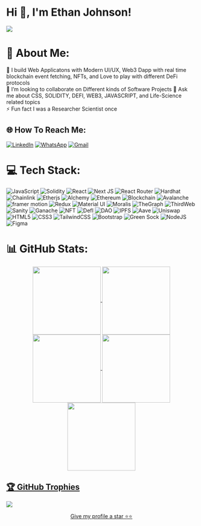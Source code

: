 Hi 👋, I'm Ethan Johnson!
==================================
 <a href="https://www.github.com/EthanJohnson1231925" target="_blank" rel="noreferrer"><img
src="https://img.shields.io/github/followers/EthanJohnson1231925?logo=github&style=for-the-badge&color=0891b2&labelColor=1c1917" /></a>

# 💫 About Me:
🔭 I build Web Applicatons with Modern UI/UX, Web3 Dapp with real time blockchain event fetching, NFTs, and Love to play with different DeFi protocols <br> 👯 I’m looking to collaborate on Different kinds of Software Projects 💬 Ask me about CSS, SOLIDITY, DEFI, WEB3, JAVASCRIPT, and Life-Science related topics <br>⚡ Fun fact I was a Researcher Scientist once <br> 


## 🌐 How To Reach Me:
[![LinkedIn](https://img.shields.io/badge/LinkedIn-%230077B5.svg?logo=linkedin&logoColor=white)](https://linkedin.com/in/rohit-kumar-suman)  [![WhatsApp](https://img.shields.io/badge/WhatsApp-%2325D366.svg?logo=whatsapp&logoColor=white)](https://wa.me/+381621104766) [![Gmail](https://img.shields.io/badge/Gmail-%23D14836.svg?logo=gmail&logoColor=white)](mailto:EthanJohnson1231925@gmail.com)


# 💻 Tech Stack: 
![JavaScript](https://img.shields.io/badge/javascript-%23323330.svg?style=for-the-badge&logo=javascript&logoColor=%23F7DF1E) ![Solidity](https://img.shields.io/badge/Solidity-%23363636.svg?style=for-the-badge&logo=solidity&logoColor=white) ![React](https://img.shields.io/badge/react-%2320232a.svg?style=for-the-badge&logo=react&logoColor=%2361DAFB)  ![Next JS](https://img.shields.io/badge/Next-black?style=for-the-badge&logo=next.js&logoColor=white) ![React Router](https://img.shields.io/badge/React_Router-CA4245?style=for-the-badge&logo=react-router&logoColor=white) ![Hardhat](https://img.shields.io/badge/-hardhat-yellow?style=for-the-badge) ![Chainlink](https://img.shields.io/badge/-Chainlink-blue?style=for-the-badge) ![Etherjs](https://img.shields.io/badge/-Ethersjs-purple?style=for-the-badge) ![Alchemy](https://img.shields.io/badge/-Alchemy-blue?style=for-the-badge) ![Ethereum](https://img.shields.io/badge/-Ethereum-purple?style=for-the-badge) ![Blockchain](https://img.shields.io/badge/-Blockchain-grey?style=for-the-badge) ![Avalanche](https://img.shields.io/badge/-avalanche-orange?style=for-the-badge) ![framer motion](https://img.shields.io/badge/-framer_motion-purple?style=for-the-badge) ![Redux](https://img.shields.io/badge/redux-%23563D7C.svg?style=for-the-badge&logo=Redux&logoColor=white)  ![Material UI](https://img.shields.io/badge/-material_ui-blue?style=for-the-badge&logo=materialui&logoColor=white) ![Moralis](https://img.shields.io/badge/-moralis-green?style=for-the-badge) ![TheGraph](https://img.shields.io/badge/-thegraph-purple?style=for-the-badge) ![ThirdWeb](https://img.shields.io/badge/thirdweb-pink?style=for-the-badge&logo=thirdweb&logoColor=white) ![Sanity](https://img.shields.io/badge/-sanity-orange?style=for-the-badge) ![Ganache](https://img.shields.io/badge/-ganache-brown?style=for-the-badge) ![NFT](https://img.shields.io/badge/-nft-pink?style=for-the-badge) ![DefI](https://img.shields.io/badge/-defi-yellow?style=for-the-badge) ![DAO](https://img.shields.io/badge/-dao-blue?style=for-the-badge) ![IPFS](https://img.shields.io/badge/-ipfs-green?style=for-the-badge) ![Aave](https://img.shields.io/badge/-aave-purple?style=for-the-badge) ![Uniswap](https://img.shields.io/badge/-uniswap-pink?style=for-the-badge) ![HTML5](https://img.shields.io/badge/html5-%23E34F26.svg?style=for-the-badge&logo=html5&logoColor=white) ![CSS3](https://img.shields.io/badge/css3-%231572B6.svg?style=for-the-badge&logo=css3&logoColor=white) ![TailwindCSS](https://img.shields.io/badge/tailwindcss-%2338B2AC.svg?style=for-the-badge&logo=tailwind-css&logoColor=white) ![Bootstrap](https://img.shields.io/badge/bootstrap-%23563D7C.svg?style=for-the-badge&logo=bootstrap&logoColor=white) ![Green Sock](https://img.shields.io/badge/green%20sock-88CE02?style=for-the-badge&logo=greensock&logoColor=white) ![NodeJS](https://img.shields.io/badge/node.js-6DA55F?style=for-the-badge&logo=node.js&logoColor=white) 	![Figma](https://img.shields.io/badge/figma-%23F24E1E.svg?style=for-the-badge&logo=figma&logoColor=white) 
<!--  ![Chakra](https://img.shields.io/badge/chakra-%234ED1C5.svg?style=for-the-badge&logo=chakraui&logoColor=white)  ![FastAPI](https://img.shields.io/badge/FastAPI-005571?style=for-the-badge&logo=fastapi) ![Gatsby](https://img.shields.io/badge/Gatsby-%23663399.svg?style=for-the-badge&logo=gatsby&logoColor=white)  -->
 
# 📊 GitHub Stats:
<div align="center">

<a href="https://github.com/EthanJohnson12321925">
<img align="center" src="http://github-profile-summary-cards.vercel.app/api/cards/stats?username=EthanJohnson1231925&theme=2077" height="180em" />

<img align="center" src="http://github-profile-summary-cards.vercel.app/api/cards/most-commit-language?username=EthanJohnson1231925&theme=2077" height="180em" />
<img align="center" src="http://github-profile-summary-cards.vercel.app/api/cards/repos-per-language?username=EthanJohnson1231925&theme=2077" height="180em" />
<img align="center" src="http://github-profile-summary-cards.vercel.app/api/cards/productive-time?username=EthanJohnson1231925&theme=2077" height="180em" />
<img align="center" src="http://github-profile-summary-cards.vercel.app/api/cards/profile-details?username=EthanJohnson1231925&theme=2077" height="180em" />
</div>

## 🏆 GitHub Trophies
![](https://github-profile-trophy.vercel.app/?username=EthanJohnson1231925&theme=radical&no-frame=false&no-bg=false&margin-w=4)
<br>
<div align='center'>
<p>Give my profile a star ⭐⭐</p>
</div>
  
